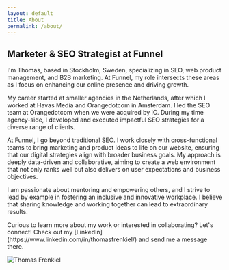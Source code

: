```yaml
---
layout: default
title: About
permalink: /about/
---
```


<div class="cf"> <!-- cf is used to contain floats -->
    <div class="fl w-60 pa2">
<h2> Marketer & SEO Strategist at Funnel</h2>
        

<p>I'm Thomas, based in Stockholm, Sweden, specializing in SEO, web product management, and B2B marketing. At Funnel, my role intersects these areas as I focus on enhancing our online presence and driving growth.</p>

<p>My career started at smaller agencies in the Netherlands, after which I worked at Havas Media and Orangedotcom in Amsterdam. I led the SEO team at Orangedotcom when we were acquired by iO. During my time agency-side, I developed and executed impactful SEO strategies for a diverse range of clients.</p>

<p>At Funnel, I go beyond traditional SEO. I work closely with cross-functional teams to bring marketing and product ideas to life on our website, ensuring that our digital strategies align with broader business goals. My approach is deeply data-driven and collaborative, aiming to create a web environment that not only ranks well but also delivers on user expectations and business objectives.</p>

<p>I am passionate about mentoring and empowering others, and I strive to lead by example in fostering an inclusive and innovative workplace. I believe that sharing knowledge and working together can lead to extraordinary results.</p>

<p>Curious to learn more about my work or interested in collaborating? Let's connect! Check out my [LinkedIn](https://www.linkedin.com/in/thomasfrenkiel/) and send me a message there.</p>
</div>
<div class="fl w-40 pa2">
        <img src="{{ '/assets/images/2024pf.jpg' | relative_url }}" alt="Thomas Frenkiel" class="w-100 db center">
    </div>
</div>


